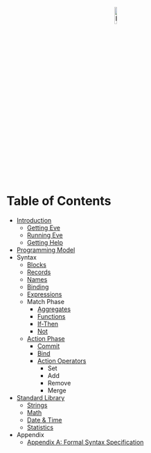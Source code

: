 <p align="center">
  <img src="http://www.witheve.com/logo.png" alt="Eve logo" width="10%" />
</p>

# Table of Contents

- [Introduction](https://github.com/witheve/docs/blob/master/drafts/handbook/intro.md)
  - [Getting Eve](https://github.com/witheve/docs/blob/master/drafts/handbook/installation.md)
  - [Running Eve](https://github.com/witheve/docs/blob/master/drafts/handbook/running.md)
  - [Getting Help](https://github.com/witheve/docs/blob/master/drafts/handbook/help.md)
- [Programming Model](https://github.com/witheve/docs/blob/master/drafts/handbook/model.md)
- Syntax
  - [Blocks](https://github.com/witheve/docs/blob/master/drafts/handbook/blocks.md)
  - [Records](https://github.com/witheve/docs/blob/master/drafts/handbook/records.md)
  - [Names](https://github.com/witheve/docs/blob/master/drafts/handbook/names.md)
  - [Binding](https://github.com/witheve/docs/blob/master/drafts/handbook/binding.md)
  - [Expressions](https://github.com/witheve/docs/blob/master/drafts/handbook/expressions.md)
  - Match Phase
    - [Aggregates](https://github.com/witheve/docs/blob/master/drafts/handbook/aggregates.md)
    - [Functions](https://github.com/witheve/docs/blob/master/drafts/handbook/functions.md)
    - [If-Then](https://github.com/witheve/docs/blob/master/drafts/handbook/if.md)
    - [Not](https://github.com/witheve/docs/blob/master/drafts/handbook/not.md)
  - [Action Phase](https://github.com/witheve/docs/blob/master/drafts/handbook/action-phase.md)
    - [Commit](https://github.com/witheve/docs/blob/master/drafts/handbook/commit.md)
    - [Bind](https://github.com/witheve/docs/blob/master/drafts/handbook/bind.md)
    - [Action Operators](https://github.com/witheve/docs/blob/master/drafts/handbook/action-operators.md)
      - Set
      - Add
      - Remove
      - Merge
- [Standard Library](https://github.com/witheve/docs/blob/master/drafts/handbook/standard-library.md)
  - [Strings](https://github.com/witheve/docs/blob/master/drafts/handbook/strings/strings.md)
  - [Math](https://github.com/witheve/docs/blob/master/drafts/handbook/math/math.md)
  - [Date & Time](https://github.com/witheve/docs/blob/master/drafts/handbook/datetime/datetime.md)
  - [Statistics](https://github.com/witheve/docs/blob/master/drafts/handbook/statistics/statistics.md)
- Appendix
  - [Appendix A: Formal Syntax Specification](ebnf.md)